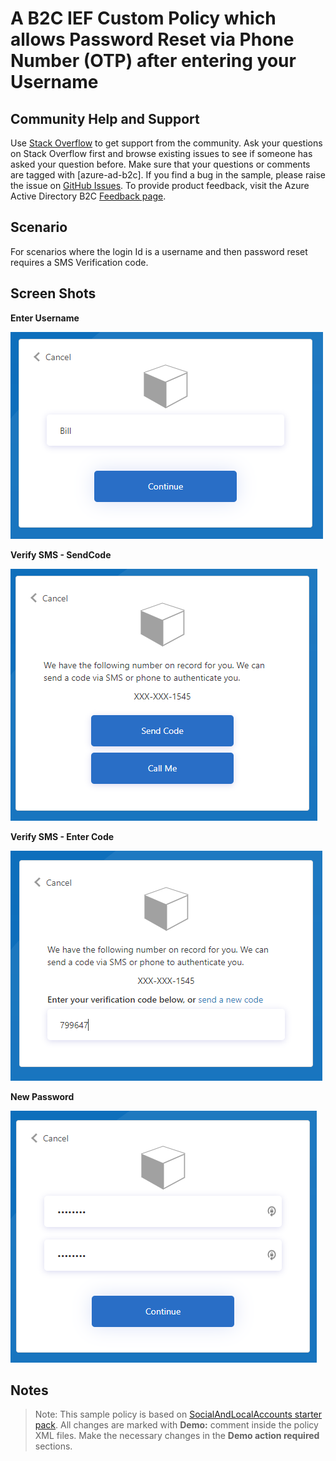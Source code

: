 # A B2C IEF Custom Policy which allows Password Reset via Phone Number (OTP) after entering your Username

## Community Help and Support
Use [Stack Overflow](https://stackoverflow.com/questions/tagged/azure-ad-b2c) to get support from the community. Ask your questions on Stack Overflow first and browse existing issues to see if someone has asked your question before. Make sure that your questions or comments are tagged with [azure-ad-b2c].
If you find a bug in the sample, please raise the issue on [GitHub Issues](https://github.com/azure-ad-b2c/samples/issues).
To provide product feedback, visit the Azure Active Directory B2C [Feedback page](https://feedback.azure.com/forums/169401-azure-active-directory?category_id=160596).

## Scenario
For scenarios where the login Id is a username and then password reset requires a SMS Verification code.

## Screen Shots
**Enter Username**

![Enter Username](media/Screen1.png)

**Verify SMS - SendCode**

![Verify SMS - SendCode](media/Screen2_a.PNG)

**Verify SMS - Enter Code**

![Verify SMS - Enter Code](media/Screen2_b.PNG)

**New Password**

![New Password](media/Screen3.PNG)

## Notes
> Note:  This sample policy is based on [SocialAndLocalAccounts starter pack](https://github.com/Azure-Samples/active-directory-b2c-custom-policy-starterpack/tree/master/SocialAndLocalAccounts). All changes are marked with **Demo:** comment inside the policy XML files. Make the necessary changes in the **Demo action required** sections.
